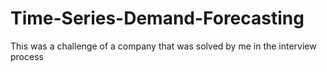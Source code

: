 # Time-Series-Demand-Forecasting
This was a challenge of a company that was solved by me in the interview process
